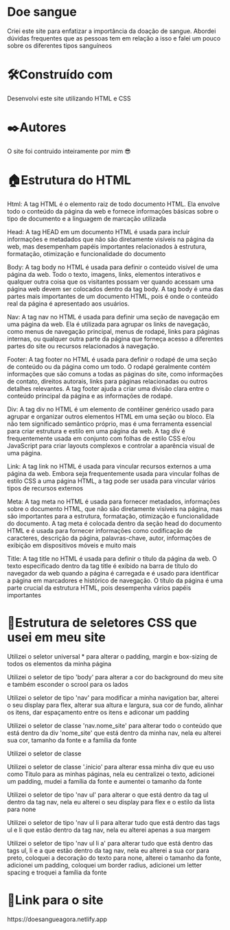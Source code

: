<h1>Doe sangue</h1>

<p>Criei este site para enfatizar a importância da doação de sangue. Abordei dúvidas frequentes que as pessoas tem em relação a isso e falei um pouco sobre os diferentes tipos sanguíneos</p>


<h1>🛠️Construído com</h1>
<p>Desenvolvi este site utilizando HTML e CSS</p>

<h1>✒️Autores</h1>
<p>O site foi contruido inteiramente por mim 😎</p>

<h1>🏠Estrutura do HTML</h1>
<p>Html: A tag  HTML é o elemento raiz de todo documento HTML. Ela envolve todo o conteúdo da página da web e fornece informações básicas sobre o tipo de documento e a linguagem de marcação utilizada </p>

<p>Head: A tag HEAD em um documento HTML é usada para incluir informações e metadados que não são diretamente visíveis na página da web, mas desempenham papéis importantes relacionados à estrutura, formatação, otimização e funcionalidade do documento</p>

<p>Body: A tag body no HTML é usada para definir o conteúdo visível de uma página da web. Todo o texto, imagens, links, elementos interativos e qualquer outra coisa que os visitantes possam ver quando acessam uma página web devem ser colocados dentro da tag body. A tag body é uma das partes mais importantes de um documento HTML, pois é onde o conteúdo real da página é apresentado aos usuários. </p>

<p>Nav: A tag nav no HTML é usada para definir uma seção de navegação em uma página da web. Ela é utilizada para agrupar os links de navegação, como menus de navegação principal, menus de rodapé, links para páginas internas, ou qualquer outra parte da página que forneça acesso a diferentes partes do site ou recursos relacionados à navegação.</p>

<p>Footer: A tag footer no HTML é usada para definir o rodapé de uma seção de conteúdo ou da página como um todo. O rodapé geralmente contém informações que são comuns a todas as páginas do site, como informações de contato, direitos autorais, links para páginas relacionadas ou outros detalhes relevantes. A tag footer ajuda a criar uma divisão clara entre o conteúdo principal da página e as informações de rodapé.</p>

<p>Div: A tag div no HTML é um elemento de contêiner genérico usado para agrupar e organizar outros elementos HTML em uma seção ou bloco. Ela não tem significado semântico próprio, mas é uma ferramenta essencial para criar estrutura e estilo em uma página da web. A tag div é frequentemente usada em conjunto com folhas de estilo CSS e/ou JavaScript para criar layouts complexos e controlar a aparência visual de uma página.</p>

<p>Link: A tag link no HTML é usada para vincular recursos externos a uma página da web. Embora seja frequentemente usada para vincular folhas de estilo CSS a uma página HTML, a tag <link> pode ser usada para vincular vários tipos de recursos externos</p>

<p>Meta: A tag meta no HTML é usada para fornecer metadados, informações sobre o documento HTML, que não são diretamente visíveis na página, mas são importantes para a estrutura, formatação, otimização e funcionalidade do documento. A tag meta é colocada dentro da seção head do documento HTML e é usada para fornecer informações como codificação de caracteres, descrição da página, palavras-chave, autor, informações de exibição em dispositivos móveis e muito mais</p>

<p>Title: A tag title no HTML é usada para definir o título da página da web. O texto especificado dentro da tag title é exibido na barra de título do navegador da web quando a página é carregada e é usado para identificar a página em marcadores e histórico de navegação. O título da página é uma parte crucial da estrutura HTML, pois desempenha vários papéis importantes</p>

<h1>🏡Estrutura de seletores CSS que usei em meu site</h1>
<p>Utilizei o seletor universal * para alterar o padding, margin e box-sizing de todos os elementos da minha página</p>

<p>Utilizei o seletor de tipo 'body' para alterar a cor do background do meu site e também esconder o scrool para os lados</p>

<p>Utilizei o seletor de tipo 'nav' para modificar a minha navigation bar, alterei o seu display para flex, alterar sua altura e largura, sua cor de fundo, alinhar os itens, dar espaçamento entre os itens e adiconar um padding</p>

<p>Utilizei o seletor de classe 'nav.nome_site' para alterar todo o conteúdo que está dentro da div 'nome_site' que está dentro da minha nav, nela eu alterei sua cor, tamanho da fonte e a família da fonte</p>

<p>Utilizei o seletor de classe</p>

<p>Utilizei o seletor de classe '.inicio' para alterar essa minha div que eu uso como Título para as minhas páginas, nela eu centralizei o texto, adicionei um padding, mudei a família da fonte e aumentei o tamanho da fonte</p>

<p>Utilizei o seletor de tipo 'nav ul' para alterar o que está dentro da tag ul dentro da tag nav, nela eu alterei o seu display para flex e o estilo da lista para none</p>

<p>Utilizei o seletor de tipo 'nav ul li para alterar tudo que está dentro das tags ul e li que estão dentro da tag nav, nela eu alterei apenas a sua margem </p>

<p>Utilizei o seletor de tipo 'nav ul li a' para alterar tudo que está dentro das tags ul, li e a que estão dentro da tag nav, nela eu alterei a sua cor para preto, coloquei a decoração do texto para none, alterei o tamanho da fonte, adicionei um padding, coloquei um border radius, adicionei um letter spacing e troquei a família da fonte</p>


<h1>🔗Link para o site</h1>
<p>https://doesangueagora.netlify.app</p>



